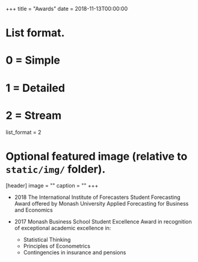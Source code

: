 +++
title = "Awards"
date = 2018-11-13T00:00:00

# List format.
#   0 = Simple
#   1 = Detailed
#   2 = Stream
list_format = 2

# Optional featured image (relative to `static/img/` folder).
[header]
image = ""
caption = ""
+++

* 2018 The International Institute of Forecasters Student Forecasting Award 
    offered by Monash University Applied Forecasting for Business and Economics 

* 2017 Monash Business School Student Excellence Award in recognition of exceptional academic excellence in:  

  - Statistical Thinking
  - Principles of Econometrics
  - Contingencies in insurance and pensions